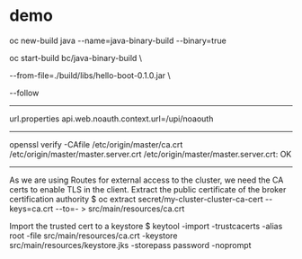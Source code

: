 # demo


oc new-build java --name=java-binary-build --binary=true


oc start-build bc/java-binary-build \

--from-file=./build/libs/hello-boot-0.1.0.jar \

--follow

---------------------------------------
url.properties
api.web.noauth.context.url=/upi/noaouth

----------------------------------------------

openssl verify -CAfile /etc/origin/master/ca.crt /etc/origin/master/master.server.crt
/etc/origin/master/master.server.crt: OK

-----------------------------------------------------------------------------------
As we are using Routes for external access to the cluster, we need the CA certs to enable TLS in the client. Extract the public certificate of the broker certification authority
$ oc extract secret/my-cluster-cluster-ca-cert --keys=ca.crt --to=- > src/main/resources/ca.crt

Import the trusted cert to a keystore
$ keytool -import -trustcacerts -alias root -file src/main/resources/ca.crt -keystore src/main/resources/keystore.jks -storepass password -noprompt
